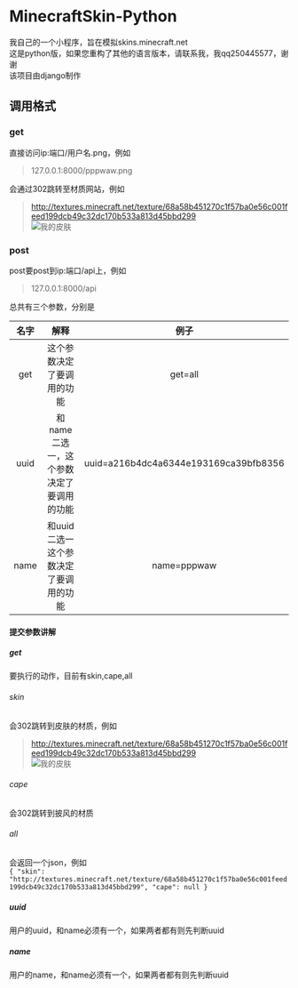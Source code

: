 # MinecraftSkin-Python
我自己的一个小程序，旨在模拟skins.minecraft.net  
这是python版，如果您重构了其他的语言版本，请联系我，我qq250445577，谢谢  
该项目由django制作  
## 调用格式  
### get  
直接访问ip:端口/用户名.png，例如
>127.0.0.1:8000/pppwaw.png

会通过302跳转至材质网站，例如
>http://textures.minecraft.net/texture/68a58b451270c1f57ba0e56c001feed199dcb49c32dc170b533a813d45bbd299  
![我的皮肤](http://textures.minecraft.net/texture/68a58b451270c1f57ba0e56c001feed199dcb49c32dc170b533a813d45bbd299)
### post
post要post到ip:端口/api上，例如
>127.0.0.1:8000/api

总共有三个参数，分别是

名字|解释|例子
:-:|:-:|:-:
get|这个参数决定了要调用的功能|get=all
uuid|和name二选一，这个参数决定了要调用的功能|uuid=a216b4dc4a6344e193169ca39bfb8356
name|和uuid二选一这个参数决定了要调用的功能|name=pppwaw  
#### 提交参数讲解
##### get
要执行的动作，目前有skin,cape,all

###### skin
会302跳转到皮肤的材质，例如
>http://textures.minecraft.net/texture/68a58b451270c1f57ba0e56c001feed199dcb49c32dc170b533a813d45bbd299  
![我的皮肤](http://textures.minecraft.net/texture/68a58b451270c1f57ba0e56c001feed199dcb49c32dc170b533a813d45bbd299)

###### cape
会302跳转到披风的材质

###### all
会返回一个json，例如  
`{
  "skin": "http://textures.minecraft.net/texture/68a58b451270c1f57ba0e56c001feed199dcb49c32dc170b533a813d45bbd299",
  "cape": null
}`

##### uuid
用户的uuid，和name必须有一个，如果两者都有则先判断uuid

##### name
用户的name，和name必须有一个，如果两者都有则先判断uuid
